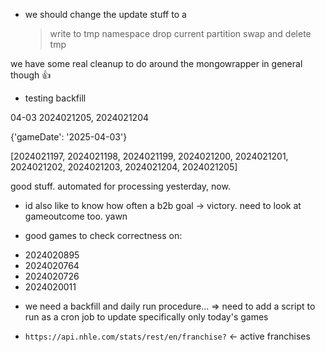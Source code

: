 * we should change the update stuff to a
	> write to tmp namespace
	> drop current partition
	> swap and delete tmp

we have some real cleanup to do around the mongowrapper in general though :+1:


* testing backfill

04-03 2024021205, 2024021204

{'gameDate': '2025-04-03'}

[2024021197, 2024021198, 2024021199, 2024021200, 2024021201, 2024021202, 2024021203, 2024021204, 2024021205]

good stuff. automated for processing yesterday, now.

* id also like to know how often a b2b goal -> victory. need to look at gameoutcome too. yawn

* good games to check correctness on:
- 2024020895
- 2024020764
- 2024020726
- 2024020011

* we need a backfill and daily run procedure...
=> need to add a script to run as a cron job to update specifically only today's games 

* `https://api.nhle.com/stats/rest/en/franchise?` <- active franchises